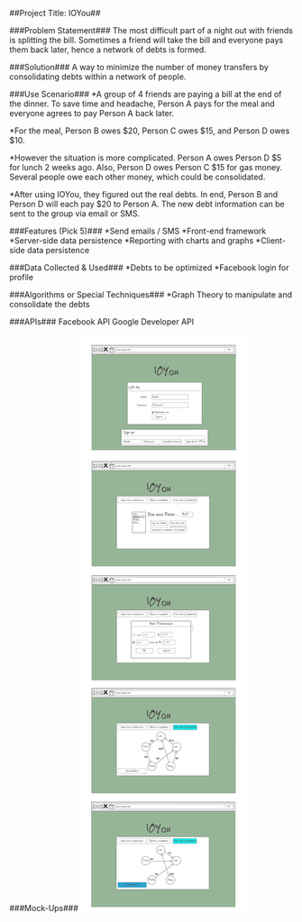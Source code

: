 ##Project Title: IOYou##

###Problem Statement###
The most difficult part of a night out with friends is splitting the bill. Sometimes a friend will take the bill and everyone pays them back later, hence a network of debts is formed. 

###Solution###
A way to minimize the number of money transfers by consolidating debts within a network of people. 

###Use Scenario###
*A group of 4 friends are paying a bill at the end of the dinner. To save time and headache, Person A pays for the meal and everyone agrees to pay Person A back later.

*For the meal, Person B owes $20, Person C owes $15, and Person D owes $10. 

*However the situation is more complicated. Person A owes Person D $5 for lunch 2 weeks ago. Also, Person D owes Person C $15 for gas money. Several people owe each other money, which could be consolidated.

*After using IOYou, they figured out the real debts. In end, Person B and Person D will each pay $20 to Person A. The new debt information can be sent to the group via email or SMS.

###Features (Pick 5)###
*Send emails / SMS
*Front-end framework
*Server-side data persistence
*Reporting with charts and graphs
*Client-side data persistence

###Data Collected & Used###
*Debts to be optimized
*Facebook login for profile

###Algorithms or Special Techniques###
*Graph Theory to manipulate and consolidate the debts

###APIs###
Facebook API
Google Developer API


###Mock-Ups###
![IOYou Mockups](mockup.png)